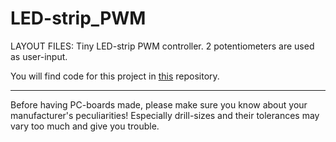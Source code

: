 
LED-strip_PWM
=============

LAYOUT FILES: Tiny LED-strip PWM controller. 2 potentiometers are used as user-input.

You will find code for this project in [this](https://github.com/madworm/ATtiny_projects/tree/master/13/LED-strip_PWM) repository.


---

Before having PC-boards made, please make sure you know about your manufacturer's peculiarities!
Especially drill-sizes and their tolerances may vary too much and give you trouble.

